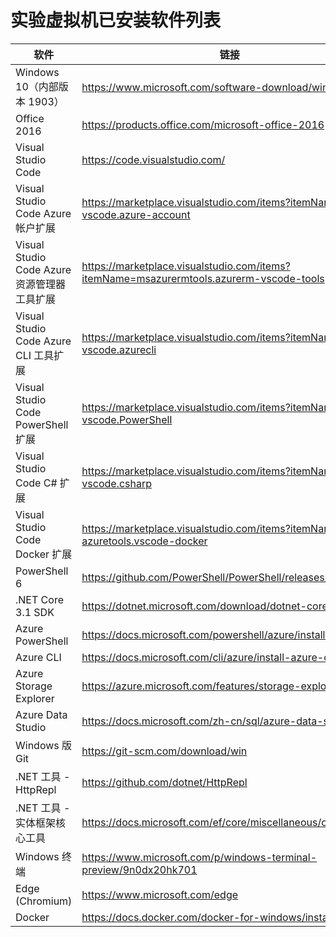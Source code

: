 ﻿# 实验虚拟机已安装软件列表

| 软件 | 链接 |
| --- | --- |
| Windows 10（内部版本 1903） | https://www.microsoft.com/software-download/windows10 |
| Office 2016 | https://products.office.com/microsoft-office-2016 |
| Visual Studio Code | https://code.visualstudio.com/ |
| Visual Studio Code Azure 帐户扩展 | https://marketplace.visualstudio.com/items?itemName=ms-vscode.azure-account |
| Visual Studio Code Azure 资源管理器工具扩展 | https://marketplace.visualstudio.com/items?itemName=msazurermtools.azurerm-vscode-tools |
| Visual Studio Code Azure CLI 工具扩展 | https://marketplace.visualstudio.com/items?itemName=ms-vscode.azurecli |
| Visual Studio Code PowerShell 扩展 | https://marketplace.visualstudio.com/items?itemName=ms-vscode.PowerShell |
| Visual Studio Code C# 扩展 | https://marketplace.visualstudio.com/items?itemName=ms-vscode.csharp |
| Visual Studio Code Docker 扩展 | https://marketplace.visualstudio.com/items?itemName=ms-azuretools.vscode-docker |
| PowerShell 6 | https://github.com/PowerShell/PowerShell/releases/tag/v6.2.4 |
| .NET Core 3.1 SDK | https://dotnet.microsoft.com/download/dotnet-core/3.1 |
| Azure PowerShell | https://docs.microsoft.com/powershell/azure/install-az-ps |
| Azure CLI | https://docs.microsoft.com/cli/azure/install-azure-cli |
| Azure Storage Explorer | https://azure.microsoft.com/features/storage-explorer/ |
| Azure Data Studio | https://docs.microsoft.com/zh-cn/sql/azure-data-studio/ |
| Windows 版 Git | https://git-scm.com/download/win |
| .NET 工具 - HttpRepl | https://github.com/dotnet/HttpRepl |
| .NET 工具 - 实体框架核心工具 | https://docs.microsoft.com/ef/core/miscellaneous/cli/dotnet |
| Windows 终端 | https://www.microsoft.com/p/windows-terminal-preview/9n0dx20hk701 |
| Edge (Chromium) | https://www.microsoft.com/edge |
| Docker | https://docs.docker.com/docker-for-windows/install/ |
